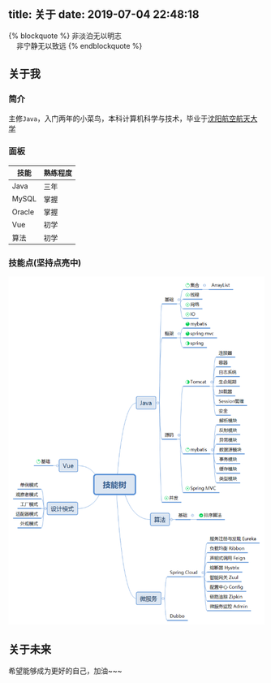 title: 关于
date: 2019-07-04 22:48:18
---

{% blockquote %}
非淡泊无以明志<br/> &nbsp;&nbsp;&nbsp;&nbsp;非宁静无以致远
{% endblockquote %}

## 关于我

### 简介 
主修`Java`，入门两年的小菜鸟，本科计算机科学与技术，毕业于[沈阳航空航天大学]( https://www.sau.edu.cn/ )

### 面板

| 技能   | 熟练程度 |
| ------ | -------- |
| Java   | 三年     |
| MySQL  | 掌握     |
| Oracle | 掌握     |
| Vue    | 初学     |
| 算法   | 初学     |

### 技能点(坚持点亮中)
![菜鸟技能树](./技能树.png)

## 关于未来
希望能够成为更好的自己，加油~~~